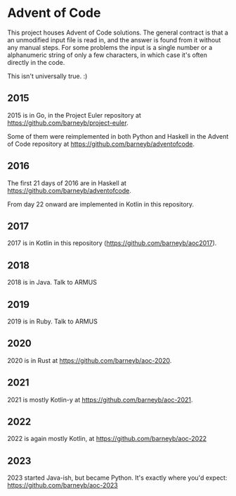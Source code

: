 # Advent of Code

This project houses Advent of Code solutions. The general contract is
that a an unmodified input file is read in, and the answer is found from
it without any manual steps. For some problems the input is a single number
or a alphanumeric string of only a few characters, in which case it's often
directly in the code.

This isn't universally true. :)

## 2015

2015 is in Go, in the Project Euler repository at https://github.com/barneyb/project-euler.

Some of them were reimplemented in both Python and Haskell in the Advent of
Code repository at https://github.com/barneyb/adventofcode.

## 2016

The first 21 days of 2016 are in Haskell at https://github.com/barneyb/adventofcode.

From day 22 onward are implemented in Kotlin in this repository.

## 2017

2017 is in Kotlin in this repository (https://github.com/barneyb/aoc2017).

## 2018

2018 is in Java. Talk to ARMUS

## 2019

2019 is in Ruby. Talk to ARMUS

## 2020

2020 is in Rust at https://github.com/barneyb/aoc-2020.

## 2021

2021 is mostly Kotlin-y at https://github.com/barneyb/aoc-2021.

## 2022

2022 is again mostly Kotlin, at https://github.com/barneyb/aoc-2022

## 2023

2023 started Java-ish, but became Python. It's exactly where you'd expect: https://github.com/barneyb/aoc-2023
